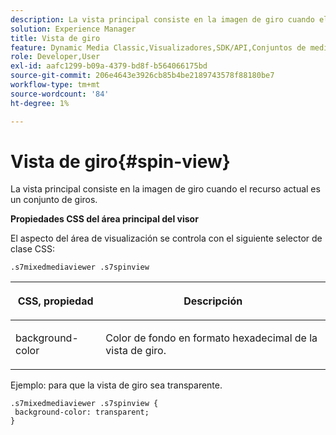```yaml
---
description: La vista principal consiste en la imagen de giro cuando el recurso actual es un conjunto de giros.
solution: Experience Manager
title: Vista de giro
feature: Dynamic Media Classic,Visualizadores,SDK/API,Conjuntos de medios mixtos
role: Developer,User
exl-id: aafc1299-b09a-4379-bd8f-b564066175bd
source-git-commit: 206e4643e3926cb85b4be2189743578f88180be7
workflow-type: tm+mt
source-wordcount: '84'
ht-degree: 1%

---
```


# Vista de giro{#spin-view}

La vista principal consiste en la imagen de giro cuando el recurso actual es un conjunto de giros.

<!--<a id="section_061E550C1C1D4DB2BD663A898895B38C"></a>-->

**Propiedades CSS del área principal del visor**

El aspecto del área de visualización se controla con el siguiente selector de clase CSS:

```
.s7mixedmediaviewer .s7spinview
```

<table id="table_94EE3F5BBE4547C0B4943471CEE7EDE4"> 
 <thead> 
  <tr> 
   <th colname="col1" class="entry"> <p> CSS, propiedad </p> </th> 
   <th colname="col2" class="entry"> <p>Descripción </p> </th> 
  </tr> 
 </thead>
 <tbody> 
  <tr> 
   <td colname="col1"> <p> <span class="codeph"> background-color  </span> </p> </td> 
   <td colname="col2"> <p> Color de fondo en formato hexadecimal de la vista de giro. </p> </td> 
  </tr> 
 </tbody> 
</table>

Ejemplo: para que la vista de giro sea transparente.

```
.s7mixedmediaviewer .s7spinview { 
 background-color: transparent; 
}
```
